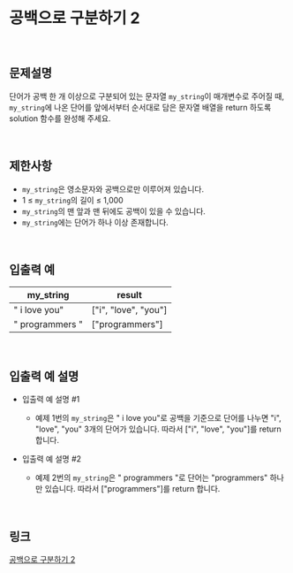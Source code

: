 # 공백으로 구분하기 2

<br>

## 문제설명
단어가 공백 한 개 이상으로 구분되어 있는 문자열 `my_string`이 매개변수로 주어질 때, `my_string`에 나온 단어를 앞에서부터 순서대로 담은 문자열 배열을 return 하도록 solution 함수를 완성해 주세요.

<br>

## 제한사항
- `my_string`은 영소문자와 공백으로만 이루어져 있습니다.
- 1 ≤ `my_string`의 길이 ≤ 1,000
- `my_string`의 맨 앞과 맨 뒤에도 공백이 있을 수 있습니다.
- `my_string`에는 단어가 하나 이상 존재합니다.

<br>

## 입출력 예
| my_string | result |
|---|---|
| " i    love  you" | ["i", "love", "you"] |
| "    programmers  " | ["programmers"] |

<br>

## 입출력 예 설명
- 입출력 예 설명 #1
    - 예제 1번의 `my_string`은 " i    love  you"로 공백을 기준으로 단어를 나누면 "i", "love", "you" 3개의 단어가 있습니다. 따라서 ["i", "love", "you"]를 return 합니다.

- 입출력 예 설명 #2
    - 예제 2번의 `my_string`은 "    programmers  "로 단어는 "programmers" 하나만 있습니다. 따라서 ["programmers"]를 return 합니다.

<br>

## 링크
[공백으로 구분하기 2](https://school.programmers.co.kr/learn/courses/30/lessons/181868)
